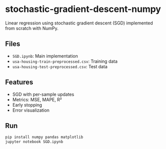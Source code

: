 # stochastic-gradient-descent-numpy

Linear regression using stochastic gradient descent (SGD) implemented from scratch with NumPy.

## Files
- `SGD.ipynb`: Main implementation
- `usa-housing-train-preprocessed.csv`: Training data
- `usa-housing-test-preprocessed.csv`: Test data

## Features
- SGD with per-sample updates
- Metrics: MSE, MAPE, R²
- Early stopping
- Error visualization

## Run
```bash
pip install numpy pandas matplotlib
jupyter notebook SGD.ipynb
